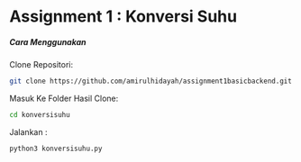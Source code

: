 # Assignment 1 : Konversi Suhu

##### Cara Menggunakan

Clone Repositori:

```sh
git clone https://github.com/amirulhidayah/assignment1basicbackend.git konversisuhu
```

Masuk Ke Folder Hasil Clone:

```sh
cd konversisuhu
```

Jalankan :

```sh
python3 konversisuhu.py
```